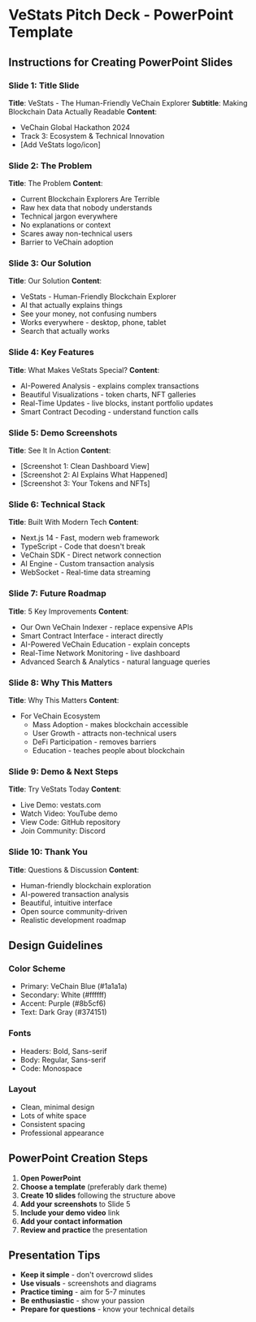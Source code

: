 # VeStats Pitch Deck - PowerPoint Template

## Instructions for Creating PowerPoint Slides

### Slide 1: Title Slide
**Title**: VeStats - The Human-Friendly VeChain Explorer
**Subtitle**: Making Blockchain Data Actually Readable
**Content**:
- VeChain Global Hackathon 2024
- Track 3: Ecosystem & Technical Innovation
- [Add VeStats logo/icon]

### Slide 2: The Problem
**Title**: The Problem
**Content**:
- Current Blockchain Explorers Are Terrible
- Raw hex data that nobody understands
- Technical jargon everywhere
- No explanations or context
- Scares away non-technical users
- Barrier to VeChain adoption

### Slide 3: Our Solution
**Title**: Our Solution
**Content**:
- VeStats - Human-Friendly Blockchain Explorer
- AI that actually explains things
- See your money, not confusing numbers
- Works everywhere - desktop, phone, tablet
- Search that actually works

### Slide 4: Key Features
**Title**: What Makes VeStats Special?
**Content**:
- AI-Powered Analysis - explains complex transactions
- Beautiful Visualizations - token charts, NFT galleries
- Real-Time Updates - live blocks, instant portfolio updates
- Smart Contract Decoding - understand function calls

### Slide 5: Demo Screenshots
**Title**: See It In Action
**Content**:
- [Screenshot 1: Clean Dashboard View]
- [Screenshot 2: AI Explains What Happened]
- [Screenshot 3: Your Tokens and NFTs]

### Slide 6: Technical Stack
**Title**: Built With Modern Tech
**Content**:
- Next.js 14 - Fast, modern web framework
- TypeScript - Code that doesn't break
- VeChain SDK - Direct network connection
- AI Engine - Custom transaction analysis
- WebSocket - Real-time data streaming

### Slide 7: Future Roadmap
**Title**: 5 Key Improvements
**Content**:
- Our Own VeChain Indexer - replace expensive APIs
- Smart Contract Interface - interact directly
- AI-Powered VeChain Education - explain concepts
- Real-Time Network Monitoring - live dashboard
- Advanced Search & Analytics - natural language queries

### Slide 8: Why This Matters
**Title**: Why This Matters
**Content**:
- For VeChain Ecosystem
  - Mass Adoption - makes blockchain accessible
  - User Growth - attracts non-technical users
  - DeFi Participation - removes barriers
  - Education - teaches people about blockchain

### Slide 9: Demo & Next Steps
**Title**: Try VeStats Today
**Content**:
- Live Demo: vestats.com
- Watch Video: YouTube demo
- View Code: GitHub repository
- Join Community: Discord

### Slide 10: Thank You
**Title**: Questions & Discussion
**Content**:
- Human-friendly blockchain exploration
- AI-powered transaction analysis
- Beautiful, intuitive interface
- Open source community-driven
- Realistic development roadmap

## Design Guidelines

### Color Scheme
- Primary: VeChain Blue (#1a1a1a)
- Secondary: White (#ffffff)
- Accent: Purple (#8b5cf6)
- Text: Dark Gray (#374151)

### Fonts
- Headers: Bold, Sans-serif
- Body: Regular, Sans-serif
- Code: Monospace

### Layout
- Clean, minimal design
- Lots of white space
- Consistent spacing
- Professional appearance

## PowerPoint Creation Steps

1. **Open PowerPoint**
2. **Choose a template** (preferably dark theme)
3. **Create 10 slides** following the structure above
4. **Add your screenshots** to Slide 5
5. **Include your demo video** link
6. **Add your contact information**
7. **Review and practice** the presentation

## Presentation Tips

- **Keep it simple** - don't overcrowd slides
- **Use visuals** - screenshots and diagrams
- **Practice timing** - aim for 5-7 minutes
- **Be enthusiastic** - show your passion
- **Prepare for questions** - know your technical details
